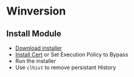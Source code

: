 # Winversion
## Install Module
- [Download installer](https://github.com/Sharkbyteprojects/Remove-Command-History/raw/master/win/installClhist.ps1)
- [Install Cert](https://github.com/Sharkbyteprojects/Remove-Command-History/blob/master/win/certificate.cer?raw=true) or Set Execution Policy to Bypass
- Run the installer
- Use `clhist` to remove persistant History
